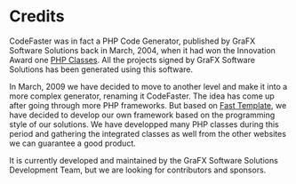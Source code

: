 # Credits #

CodeFaster was in fact a PHP Code Generator, published by GraFX Software Solutions back in March, 2004, when it had won the Innovation Award one [PHP Classes](http://www.phpclasses.org/). All the projects signed by GraFX Software Solutions has been generated using this software.

In March, 2009 we have decided to move to another level and make it into a more complex generator, renaming it CodeFaster. The idea has come up after going through more PHP frameworks. But based on [Fast Template](http://www.grafxsoftware.com/product.php/Fast-Template/26/), we have decided to develop our own framework based on the programming style of our solutions. We have developped many PHP classes during this period and gathering the integrated classes as well from the other websites we can guarantee a good product.

It is currently developed and maintained by the GraFX Software Solutions Development Team, but we are looking for contributors and sponsors.